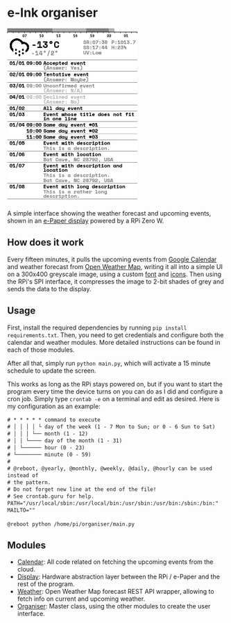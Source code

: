 # e-Ink organiser

![](res/example.png)

A simple interface showing the weather forecast and upcoming events, shown in an
[e-Paper display](https://www.waveshare.com/wiki/4.2inch_e-Paper_Module) powered by a RPi Zero W.

## How does it work

Every fifteen minutes, it pulls the upcoming events from [Google Calendar](https://developers.google.com/calendar) and
weather forecast from [Open Weather Map](https://openweathermap.org/), writing it all into a simple UI on a 300x400
greyscale image, using a custom [font](https://fonts.google.com/specimen/Space+Mono) and
[icons](http://adamwhitcroft.com/climacons/). Then using the RPi's SPI interface, it compresses the image to 2-bit
shades of grey and sends the data to the display.

## Usage

First, install the required dependencies by running `pip install requirements.txt`. Then, you need to get credentials
and configure both the calendar and weather modules. More detailed instructions can be found in each of those modules.

After all that, simply run `python main.py`, which will activate a 15 minute schedule to update the screen.

This works as long as the RPi stays powered on, but if you want to start the program every time the device turns on you
can do as I did and configure a cron job. Simply type `crontab -e` on a terminal and edit as desired. Here is my
configuration as an example:
```text
# * * * * * command to execute
# │ │ │ │ └ day of the week (1 - 7 Mon to Sun; or 0 - 6 Sun to Sat)
# │ │ │ └── month (1 - 12)
# │ │ └──── day of the month (1 - 31)
# │ └────── hour (0 - 23)
# └──────── minute (0 - 59)
#
# @reboot, @yearly, @monthly, @weekly, @daily, @hourly can be used instead of
# the pattern.
# Do not forget new line at the end of the file!
# See crontab.guru for help.
PATH="/usr/local/sbin:/usr/local/bin:/usr/sbin:/usr/bin:/sbin:/bin:"
MAILTO=""

@reboot python /home/pi/organiser/main.py

```

## Modules

* [Calendar](modules/calendar): All code related on fetching the upcoming events from the cloud.
* [Display](modules/display): Hardware abstraction layer between the RPi / e-Paper and the rest of the program.
* [Weather](modules/weather): Open Weather Map forecast REST API wrapper, allowing to fetch info on current and upcoming
weather.
* [Organiser](modules/organiser): Master class, using the other modules to create the user interface.
